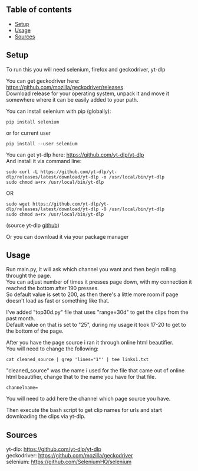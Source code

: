 ## Table of contents
* [Setup](#setup)
* [Usage](#usage)
* [Sources](#sources)


## Setup

To run this you will need selenium, firefox and geckodriver, yt-dlp

You can get geckodriver here: https://github.com/mozilla/geckodriver/releases   
Download release for your operating system, unpack it and move it somewhere where it can be easily added to your path.

You can install selenium with pip (globally):
```
pip install selenium
```
or for current user
```
pip install --user selenium
```
You can get yt-dlp here: https://github.com/yt-dlp/yt-dlp   
And install it via command line:   
```
sudo curl -L https://github.com/yt-dlp/yt-dlp/releases/latest/download/yt-dlp -o /usr/local/bin/yt-dlp
sudo chmod a+rx /usr/local/bin/yt-dlp
```
OR
```
sudo wget https://github.com/yt-dlp/yt-dlp/releases/latest/download/yt-dlp -O /usr/local/bin/yt-dlp
sudo chmod a+rx /usr/local/bin/yt-dlp
```
(source yt-dlp [github](https://github.com/yt-dlp/yt-dlp#installation))   
    
Or you can download it via your package manager

## Usage

Run main.py, it will ask which channel you want and then begin rolling throught the page.   
You can adjust number of times it presses page down, with my connection it reached the bottom after 190 presses.   
So default value is set to 200, as then there's a little more room if page doesn't load as fast or something like that.   
   
I've added "top30d.py" file that uses "range=30d" to get the clips from the past month.   
Default value on that is set to "25", during my usage it took 17-20 to get to the bottom of the page.   
   
After you have the page source i ran it through online html beautifier.   
You will need to change the following:
```
cat cleaned_source | grep 'lines="1"' | tee links1.txt
```
"cleaned_source" was the name i used for the file that came out of online html beautifier, change that to the name you have for that file.
```
channelname=
```
You will need to add here the channel which page source you have.   
    
Then execute the bash script to get clip names for urls and start downloading the clips via yt-dlp.
    
## Sources

yt-dlp: https://github.com/yt-dlp/yt-dlp    
geckodriver: https://github.com/mozilla/geckodriver   
selenium: https://github.com/SeleniumHQ/selenium   
